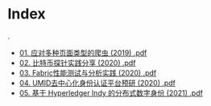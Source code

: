 # Index

.
 * <a href="./01. 应对多种页面类型的爬虫 (2019) .pdf">01. 应对多种页面类型的爬虫 (2019) .pdf</a>
 * <a href="./02. 比特币探针实践分享 (2020) .pdf">02. 比特币探针实践分享 (2020) .pdf</a>
 * <a href="./03. Fabric性能测试与分析实践 (2020) .pdf">03. Fabric性能测试与分析实践 (2020) .pdf</a>
 * <a href="./04. UMID去中心化身份认证平台预研 (2020) .pdf">04. UMID去中心化身份认证平台预研 (2020) .pdf</a>
 * <a href="./05. 基于 Hyperledger Indy 的分布式数字身份 (2021) .pdf">05. 基于 Hyperledger Indy 的分布式数字身份 (2021) .pdf</a>
